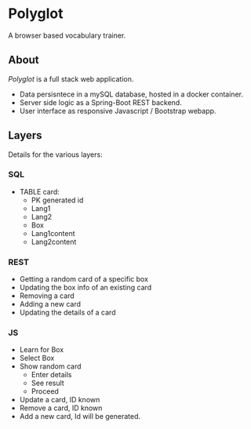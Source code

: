 # Polyglot

A browser based vocabulary trainer.

## About

*Polyglot* is a full stack web application.

 * Data persisntece in a mySQL database, hosted in a docker container.
 * Server side logic as a Spring-Boot REST backend.
 * User interface as responsive Javascript / Bootstrap webapp.

## Layers

Details for the various layers:

### SQL

 * TABLE card:
   * PK generated id
   * Lang1
   * Lang2
   * Box
   * Lang1content
   * Lang2content

### REST

 * Getting a random card of a specific box
 * Updating the box info of an existing card
 * Removing a card
 * Adding a new card
 * Updating the details of a card

### JS

 * Learn for Box
 * Select Box
 * Show random card
   * Enter details
   * See result
   * Proceed
 * Update a card, ID known
 * Remove a card, ID known
 * Add a new card, Id will be generated.
